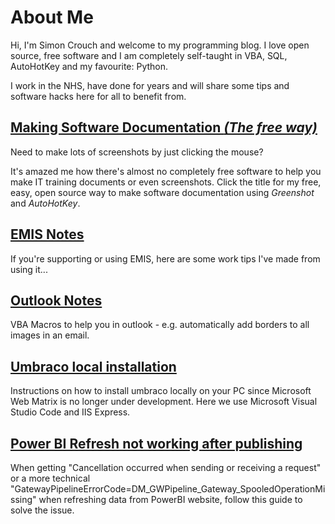 # About Me
Hi, I'm Simon Crouch and welcome to my programming blog.
I love open source, free software and I am completely self-taught in VBA, SQL, AutoHotKey and my favourite: Python.

I work in the NHS, have done for years and will share some tips and software hacks here for all to benefit from.

## [Making Software Documentation _(The free way)_](making_software_documentation.md)
Need to make lots of screenshots by just clicking the mouse?  

It's amazed me how there's almost no completely free software to help you make IT training documents or even screenshots. Click the title for my free, easy, open source way to make software documentation using _Greenshot_ and _AutoHotKey_.

## [EMIS Notes](emis.md)
If you're supporting or using EMIS, here are some work tips I've made from using it...

## [Outlook Notes](outlook.md)
VBA Macros to help you in outlook - e.g. automatically add borders to all images in an email.

## [Umbraco local installation](umbraco.md)
Instructions on how to install umbraco locally on your PC since Microsoft Web Matrix is no longer under development. Here we use Microsoft Visual Studio Code and IIS Express.

## [Power BI Refresh not working after publishing](pbi_cancellation_occurred.md)
When getting "Cancellation occurred when sending or receiving a request" or a more technical "GatewayPipelineErrorCode=DM_GWPipeline_Gateway_SpooledOperationMissing" when refreshing data from PowerBI website, follow this guide to solve the issue.